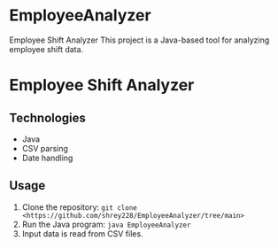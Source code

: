 # EmployeeAnalyzer
Employee Shift Analyzer  This project is a Java-based tool for analyzing employee shift data.
# Employee Shift Analyzer

## Technologies

- Java
- CSV parsing
- Date handling

## Usage

1. Clone the repository: `git clone <https://github.com/shrey228/EmployeeAnalyzer/tree/main>`
2. Run the Java program: `java EmployeeAnalyzer`
3. Input data is read from CSV files.


